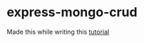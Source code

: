 # express-mongo-crud

Made this while writing this [tutorial](https://dev.to/edin/build-a-node-js-express-api-with-mongodb-4eea)
